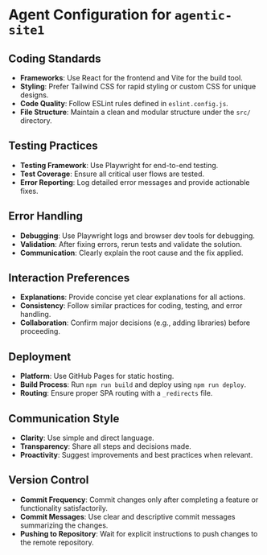 # Agent Configuration for `agentic-site1`

## Coding Standards

- **Frameworks**: Use React for the frontend and Vite for the build tool.
- **Styling**: Prefer Tailwind CSS for rapid styling or custom CSS for unique designs.
- **Code Quality**: Follow ESLint rules defined in `eslint.config.js`.
- **File Structure**: Maintain a clean and modular structure under the `src/` directory.

## Testing Practices

- **Testing Framework**: Use Playwright for end-to-end testing.
- **Test Coverage**: Ensure all critical user flows are tested.
- **Error Reporting**: Log detailed error messages and provide actionable fixes.

## Error Handling

- **Debugging**: Use Playwright logs and browser dev tools for debugging.
- **Validation**: After fixing errors, rerun tests and validate the solution.
- **Communication**: Clearly explain the root cause and the fix applied.

## Interaction Preferences

- **Explanations**: Provide concise yet clear explanations for all actions.
- **Consistency**: Follow similar practices for coding, testing, and error handling.
- **Collaboration**: Confirm major decisions (e.g., adding libraries) before proceeding.

## Deployment

- **Platform**: Use GitHub Pages for static hosting.
- **Build Process**: Run `npm run build` and deploy using `npm run deploy`.
- **Routing**: Ensure proper SPA routing with a `_redirects` file.

## Communication Style

- **Clarity**: Use simple and direct language.
- **Transparency**: Share all steps and decisions made.
- **Proactivity**: Suggest improvements and best practices when relevant.

## Version Control
- **Commit Frequency**: Commit changes only after completing a feature or functionality satisfactorily.
- **Commit Messages**: Use clear and descriptive commit messages summarizing the changes.
- **Pushing to Repository**: Wait for explicit instructions to push changes to the remote repository.
